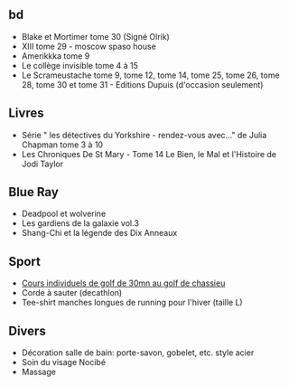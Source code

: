 ## bd

- Blake et Mortimer tome 30 (Signé Olrik)
- XIII tome 29 - moscow spaso house
- Amerikkka tome 9
- Le collège invisible tome 4 à 15
- Le Scrameustache tome 9, tome 12, tome 14, tome 25, tome 26, tome 28, tome 30 et tome 31 - Editions Dupuis (d'occasion seulement)

## Livres

- Série " les détectives du Yorkshire - rendez-vous avec..." de Julia Chapman tome 3 à 10
- Les Chroniques De St Mary - Tome 14 Le Bien, le Mal et l'Histoire de Jodi Taylor

## Blue Ray

- Deadpool et wolverine
- Les gardiens de la galaxie vol.3
- Shang-Chi et la légende des Dix Anneaux

## Sport

- [Cours individuels de golf de 30mn au golf de chassieu](https://bluegreen.fr/enseignements/cours/)
- Corde à sauter (decathlon)
- Tee-shirt manches longues de running pour l'hiver (taille L)

## Divers

- Décoration salle de bain: porte-savon, gobelet, etc. style acier
- Soin du visage Nocibé
- Massage

